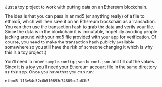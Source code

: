 Just a toy project to work with putting data on an Ethereum blockchain. 

The idea is that you can pass in an md5 (or anything really) of a file to ethmd5, which will then save it on an Ethereum blockchain as a transaction. You can then use 
the transaction hash to grab the data and verify your file. Since the data is in the blockchain it is immutable, hopefully avoiding people jacking around with
your md5 file provided with your app for verification. Of course, you need to make the transaction hash publicly available somewhere so you still have the risk 
of someone changing it which is why this is a toy project :)

You'll need to move `sample-config.json` to `conf.json` and fill out the values. Since it is a toy you'll need your Ethereum account file in the same
directory as this app. Once you have that you can run:

`ethmd5 113e84c52c0b510893c74809dc2a83b7`
